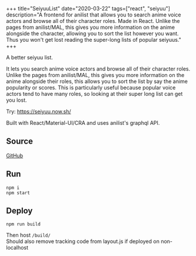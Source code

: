 +++
title="SeiyuuList"
date="2020-03-22"
tags=["react", "seiyuu"]
description="A frontend for anilist that allows you to search anime voice actors and browse all of their character roles. Made in React. Unlike the pages from anilist/MAL, this gives you more information on the anime alongside the character, allowing you to sort the list however you want. Thus you won't get lost reading the super-long lists of popular seiyuus."
+++

A better seiyuu list.

It lets you search anime voice actors and browse all of their character roles. Unlike the pages from anilist/MAL, this gives you more information on the anime alongside their roles, this allows you to sort the list by say the anime popularity or scores.
This is particularly useful because popular voice actors tend to have many roles, so looking at their super long list can get you lost.


Try: https://seiyuu.now.sh/


Built with React/Material-UI/CRA and uses anilist's graphql API.


Source
----------
[GitHub](https://github.com/amhndu/seiyuu)


Run
------------
```
npm i
npm start
```

Deploy
------------
```
npm run build
```
Then host `/build/`  
Should also remove tracking code from layout.js if deployed on non-localhost

